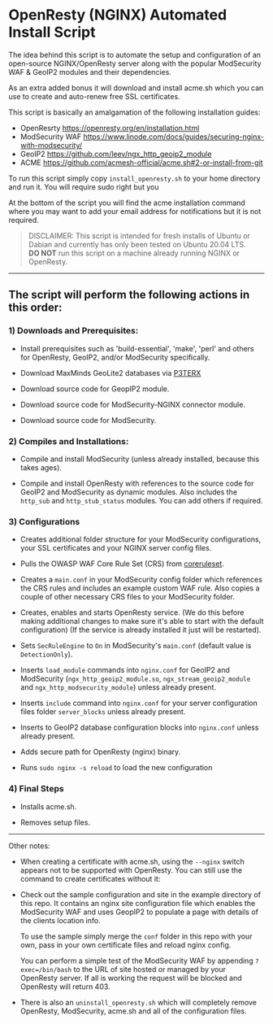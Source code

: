 # OpenResty (NGINX) Automated Install Script

The idea behind this script is to automate the setup and configuration of an open-source NGINX/OpenResty server along with the popular ModSecurity WAF & GeoIP2 modules and their dependencies.

As an extra added bonus it will download and install acme.sh which you can use to create and auto-renew free SSL certificates. 

This script is basically an amalgamation of the following installation guides:
- OpenResrty https://openresty.org/en/installation.html
- ModSecurity WAF https://www.linode.com/docs/guides/securing-nginx-with-modsecurity/
- GeoIP2 https://github.com/leev/ngx_http_geoip2_module
- ACME https://github.com/acmesh-official/acme.sh#2-or-install-from-git

To run this script simply copy `install_openresty.sh` to your home directory and run it. You will require sudo right but you  

At the bottom of the script you will find the acme installation command where you may want to add your email address for notifications but it is not required.

> DISCLAIMER: This script is intended for fresh installs of Ubuntu or Dabian and currently has only been tested on Ubuntu 20.04 LTS. <BR> **DO NOT** run this script on a machine already running NGINX or OpenResty.

---  

## The script will perform the following actions in this order:

### 1) Downloads and Prerequisites:
 - Install prerequisites such as 'build-essential', 'make', 'perl' and others for OpenResty, GeoIP2, and/or ModSecurity specifically. 

 - Download MaxMinds GeoLite2 databases via [P3TERX](https://github.com/P3TERX/GeoLite.mmdb)

 - Download source code for GeopIP2 module.

 - Download source code for ModSecurity-NGINX connector module.

 - Download source code for ModSecurity.

### 2) Compiles and Installations:

 - Compile and install ModSecurity (unless already installed, because this takes ages).

 - Compile and install OpenResty with references to the source code for GeoIP2 and ModSecurity as dynamic modules. Also includes the `http_sub` and `http_stub_status` modules. You can add others if required.

### 3) Configurations

 - Creates additional folder structure for your ModSecurity configurations, your SSL certificates and your NGINX server config files.

 - Pulls the OWASP WAF Core Rule Set (CRS) from [coreruleset](https://github.com/coreruleset/).

 - Creates a `main.conf` in your ModSecurity config folder which references the CRS rules and includes an example custom WAF rule. Also copies a couple of other necessary CRS files to your ModSecurity folder.

 - Creates, enables and starts OpenResty service. (We do this before making additional  changes to make sure it's able to start with the default configuration) (If the service is already installed it just will be restarted).

 - Sets `SecRuleEngine` to `On` in ModSecurity's `main.conf` (default value is `DetectionOnly`).

 - Inserts `load_module` commands into `nginx.conf` for GeoIP2 and ModSecurity (`ngx_http_geoip2_module.so`, `ngx_stream_geoip2_module` and `ngx_http_modsecurity_module`) unless already present.

 - Inserts `include` command into `nginx.conf` for your server configuration files folder `server_blocks` unless already present.

 - Inserts to GeoIP2 database configuration blocks into `nginx.conf` unless already present.

 - Adds secure path for OpenResty (nginx) binary.

 - Runs `sudo nginx -s reload` to load the new configuration

### 4) Final Steps

 - Installs acme.sh.

 - Removes setup files.

---

Other notes:

- When creating a certificate with acme.sh, using the `--nginx` switch appears not to be supported with OpenResty. You can still use the command to create certificates without it:

- Check out the sample configuration and site in the example directory of this repo. It contains an nginx site configuration file which enables the ModSecurity WAF and uses GeopIP2 to populate a page with details of the clients location info. 

    To use the sample simply merge the `conf` folder in this repo with your own, pass in your own certificate files and reload nginx config.

    You can perform a simple test of the ModSecurity WAF by appending `?exec=/bin/bash` to the URL of site hosted or managed by your OpenResty server. If all is working the request will be blocked and OpenResty will return 403.

- There is also an `uninstall_openresty.sh` which will completely remove OpenResty, ModSecurity, acme.sh and all of the configuration files.